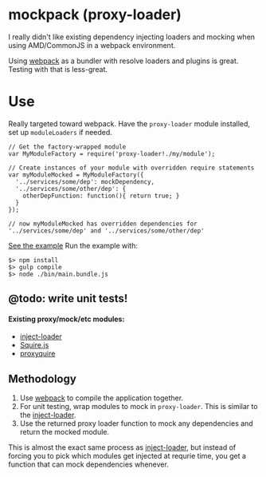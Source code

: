 # mockpack (proxy-loader)
I really didn't like existing dependency injecting loaders and mocking when using AMD/CommonJS in a webpack environment.

Using [webpack](webpack.github.io) as a bundler with resolve loaders and plugins is great. Testing with that is less-great.

# Use
Really targeted toward webpack. Have the `proxy-loader` module installed, set up `moduleLoaders` if needed.
```
// Get the factory-wrapped module
var MyModuleFactory = require('proxy-loader!./my/module');

// Create instances of your module with overridden require statements
var myModuleMocked = MyModuleFactory({
  '../services/some/dep': mockDependency,
  '../services/some/other/dep': {
    otherDepFunction: function(){ return true; }
  }
});

// now myModuleMocked has overridden dependencies for '../services/some/dep' and '../services/some/other/dep'
```

[See the example](/example/entry.js)
Run the example with:
```
$> npm install
$> gulp compile
$> node ./bin/main.bundle.js
```

## @todo: write unit tests!

#### Existing proxy/mock/etc modules:
* [inject-loader](https://github.com/plasticine/inject-loader)
* [Squire.js](https://github.com/iammerrick/Squire.js/)
* [proxyquire](https://github.com/thlorenz/proxyquire)

## Methodology
1. Use [webpack](webpack.github.io) to compile the application together.
2. For unit testing, wrap modules to mock in `proxy-loader`. This is similar to the [inject-loader](https://github.com/plasticine/inject-loader).
3. Use the returned proxy loader function to mock any dependencies and return the mocked module.

This is almost the exact same process as [inject-loader](https://github.com/plasticine/inject-loader), but instead of forcing you to pick which modules get injected at requrie time, you get a function that can mock dependencies whenever.
